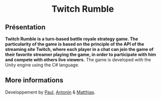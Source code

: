 <h1  align="center">Twitch Rumble</h1>

## Présentation

**Twitch Rumble is a turn-based battle royale strategy game. The particularity of the game is based on the principle of the API of the streaming site Twitch, where each player in a chat can join the game of their favorite streamer playing the game, in order to participate with him and compete with others live viewers.**
The game is developed with the Unity engine using the C# language.


## More informations

Developpement by [Paul](https://github.com/Paulux92500), [Antonin](https://github.com/Exceelsior) & [Matthias](https://github.com/ImKogane).

